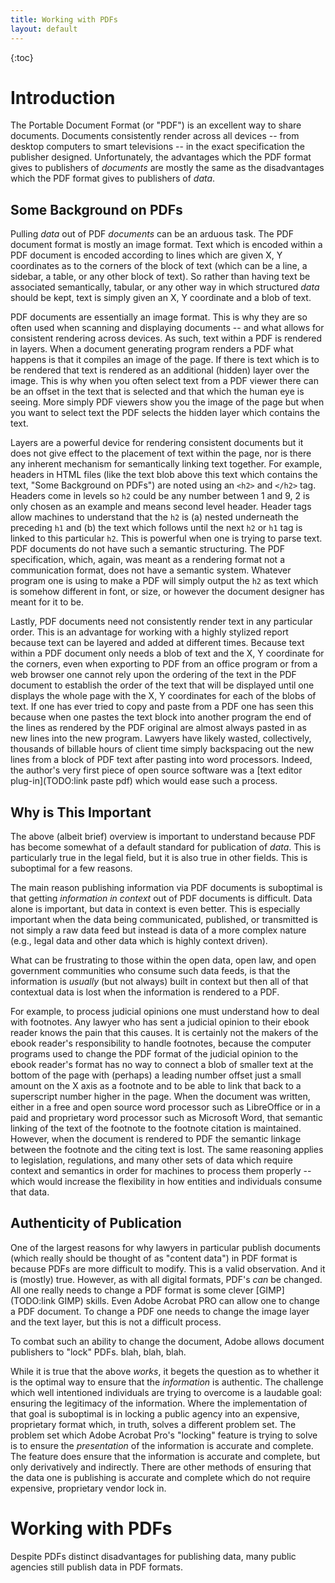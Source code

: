 ```yaml
---
title: Working with PDFs
layout: default
---
```


{:toc}

# Introduction

The Portable Document Format (or "PDF") is an excellent way to share documents. Documents consistently render across all devices -- from desktop computers to smart televisions -- in the exact specification the publisher designed. Unfortunately, the advantages which the PDF format gives to publishers of *documents* are mostly the same as the disadvantages which the PDF format gives to publishers of *data*.

## Some Background on PDFs

<!-- TODO: link out this section to the PDF spec. -->

Pulling *data* out of PDF *documents* can be an arduous task. The PDF document format is mostly an image format. Text which is encoded within a PDF document is encoded according to lines which are given X, Y coordinates as to the corners of the block of text (which can be a line, a sidebar, a table, or any other block of text). So rather than having text be associated semantically, tabular, or any other way in which structured *data* should be kept, text is simply given an X, Y coordinate and a blob of text.

PDF documents are essentially an image format. This is why they are so often used when scanning and displaying documents -- and what allows for consistent rendering across devices. As such, text within a PDF is rendered in layers. When a document generating program renders a PDF what happens is that it compiles an image of the page. If there is text which is to be rendered that text is rendered as an additional (hidden) layer over the image. This is why when you often select text from a PDF viewer there can be an offset in the text that is selected and that which the human eye is seeing. More simply PDF viewers show you the image of the page but when you want to select text the PDF selects the hidden layer which contains the text.

Layers are a powerful device for rendering consistent documents but it does not give effect to the placement of text within the page, nor is there any inherent mechanism for semantically linking text together. For example, headers in HTML files (like the text blob above this text which contains the text, "Some Background on PDFs") are noted using an `<h2>` and `</h2>` tag. Headers come in levels so `h2` could be any number between 1 and 9, 2 is only chosen as an example and means second level header. Header tags allow machines to understand that the `h2` is (a) nested underneath the preceding `h1` and (b) the text which follows until the next `h2` or `h1` tag is linked to this particular `h2`. This is powerful when one is trying to parse text. PDF documents do not have such a semantic structuring. The PDF specification, which, again, was meant as a rendering format not a communication format, does not have a semantic system. Whatever program one is using to make a PDF will simply output the `h2` as text which is somehow different in font, or size, or however the document designer has meant for it to be.

Lastly, PDF documents need not consistently render text in any particular order. This is an advantage for working with a highly stylized report because text can be layered and added at different times. Because text within a PDF document only needs a blob of text and the X, Y coordinate for the corners, even when exporting to PDF from an office program or from a web browser one cannot rely upon the ordering of the text in the PDF document to establish the order of the text that will be displayed until one displays the whole page with the X, Y coordinates for each of the blobs of text. If one has ever tried to copy and paste from a PDF one has seen this because when one pastes the text block into another program the end of the lines as rendered by the PDF original are almost always pasted in as new lines into the new program. Lawyers have likely wasted, collectively, thousands of billable hours of client time simply backspacing out the new lines from a block of PDF text after pasting into word processors. Indeed, the author's very first piece of open source software was a [text editor plug-in](TODO:link paste pdf) which would ease such a process.

## Why is This Important

The above (albeit brief) overview is important to understand because PDF has become somewhat of a default standard for publication of *data*. This is particularly true in the legal field, but it is also true in other fields. This is suboptimal for a few reasons.

The main reason publishing information via PDF documents is suboptimal is that getting *information in context* out of PDF documents is difficult. Data alone is important, but data in context is even better. This is especially important when the data being communicated, published, or transmitted is not simply a raw data feed but instead is data of a more complex nature (e.g., legal data and other data which is highly context driven).

What can be frustrating to those within the open data, open law, and open government communities who consume such data feeds, is that the information is *usually* (but not always) built in context but then all of that contextual data is lost when the information is rendered to a PDF.

For example, to process judicial opinions one must understand how to deal with footnotes. Any lawyer who has sent a judicial opinion to their ebook reader knows the pain that this causes. It is certainly not the makers of the ebook reader's responsibility to handle footnotes, because the computer programs used to change the PDF format of the judicial opinion to the ebook reader's format has no way to connect a blob of smaller text at the bottom of the page with (perhaps) a leading number offset just a small amount on the X axis as a footnote and to be able to link that back to a superscript number higher in the page. When the document was written, either in a free and open source word processor such as LibreOffice or in a paid and proprietary word processor such as Microsoft Word, that semantic linking of the text of the footnote to the footnote citation is maintained. However, when the document is rendered to PDF the semantic linkage between the footnote and the citing text is lost. The same reasoning applies to legislation, regulations, and many other sets of data which require context and semantics in order for machines to process them properly -- which would increase the flexibility in how entities and individuals consume that data.

## Authenticity of Publication

One of the largest reasons for why lawyers in particular publish documents (which really should be thought of as "content data") in PDF format is because PDFs are more difficult to modify. This is a valid observation. And it is (mostly) true. However, as with all digital formats, PDF's *can* be changed. All one really needs to change a PDF format is some clever [GIMP](TODO:link GIMP) skills. Even Adobe Acrobat PRO can allow one to change a PDF document. To change a PDF one needs to change the image layer and the text layer, but this is not a difficult process.

To combat such an ability to change the document, Adobe allows document publishers to "lock" PDFs. <!-- TODO: Confirm the following... --> blah, blah, blah.

While it is true that the above *works*, it begets the question as to whether it is the optimal way to ensure that the *information* is authentic. The challenge which well intentioned individuals are trying to overcome is a laudable goal: ensuring the legitimacy of the information. Where the implementation of that goal is suboptimal is in locking a public agency into an expensive, proprietary format which, in truth, solves a different problem set. The problem set which Adobe Acrobat Pro's "locking" feature is trying to solve is to ensure the *presentation* of the information is accurate and complete. The feature does ensure that the information is accurate and complete, but only derivatively and indirectly. There are other methods of ensuring that the data one is publishing is accurate and complete which do not require expensive, proprietary vendor lock in. <!-- TODO: Write this and link it here. -->

# Working with PDFs

Despite PDFs distinct disadvantages for publishing data, many public agencies still publish data in PDF formats.

